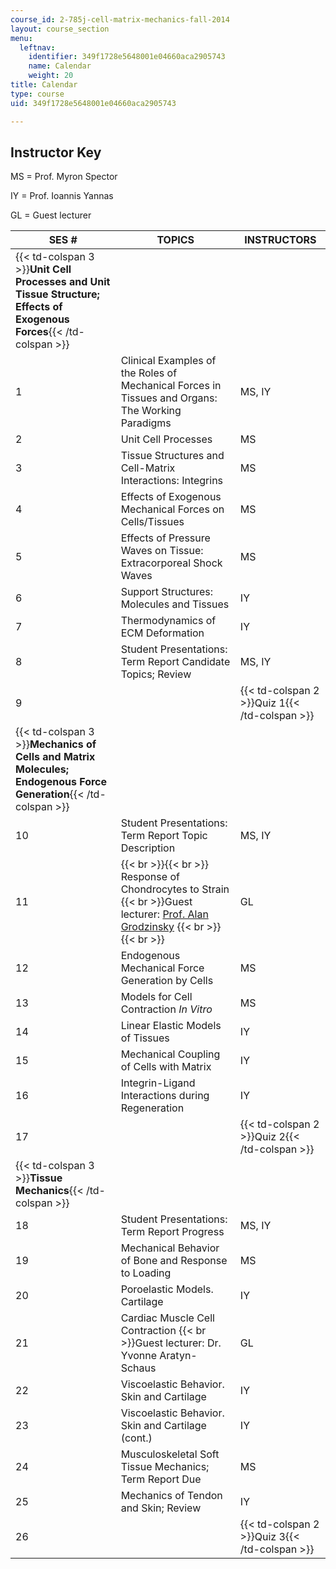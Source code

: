 ```yaml
---
course_id: 2-785j-cell-matrix-mechanics-fall-2014
layout: course_section
menu:
  leftnav:
    identifier: 349f1728e5648001e04660aca2905743
    name: Calendar
    weight: 20
title: Calendar
type: course
uid: 349f1728e5648001e04660aca2905743

---
```


Instructor Key
--------------

MS = Prof. Myron Spector

IY = Prof. Ioannis Yannas

GL = Guest lecturer

| SES # | TOPICS | INSTRUCTORS |
| --- | --- | --- |
| {{< td-colspan 3 >}}**Unit Cell Processes and Unit Tissue Structure; Effects of Exogenous Forces**{{< /td-colspan >}} |||
| 1 | Clinical Examples of the Roles of Mechanical Forces in Tissues and Organs: The Working Paradigms | MS, IY |
| 2 | Unit Cell Processes | MS |
| 3 | Tissue Structures and Cell-Matrix Interactions: Integrins | MS |
| 4 | Effects of Exogenous Mechanical Forces on Cells/Tissues | MS |
| 5 | Effects of Pressure Waves on Tissue: Extracorporeal Shock Waves | MS |
| 6 | Support Structures: Molecules and Tissues | IY |
| 7 | Thermodynamics of ECM Deformation | IY |
| 8 | Student Presentations: Term Report Candidate Topics; Review | MS, IY |
| 9 || {{< td-colspan 2 >}}Quiz 1{{< /td-colspan >}} ||
| {{< td-colspan 3 >}}**Mechanics of Cells and Matrix Molecules; Endogenous Force Generation**{{< /td-colspan >}} |||
| 10 | Student Presentations: Term Report Topic Description | MS, IY |
| 11 |  {{< br >}}{{< br >}} Response of Chondrocytes to Strain  {{< br >}}Guest lecturer: [Prof. Alan Grodzinsky](http://web.mit.edu/continuum/www/) {{< br >}}{{< br >}}  | GL |
| 12 | Endogenous Mechanical Force Generation by Cells | MS |
| 13 | Models for Cell Contraction _In Vitro_ | MS |
| 14 | Linear Elastic Models of Tissues | IY |
| 15 | Mechanical Coupling of Cells with Matrix | IY |
| 16 | Integrin-Ligand Interactions during Regeneration | IY |
| 17 || {{< td-colspan 2 >}}Quiz 2{{< /td-colspan >}} ||
| {{< td-colspan 3 >}}**Tissue Mechanics**{{< /td-colspan >}} |||
| 18 | Student Presentations: Term Report Progress | MS, IY |
| 19 | Mechanical Behavior of Bone and Response to Loading | MS |
| 20 | Poroelastic Models. Cartilage | IY |
| 21 | Cardiac Muscle Cell Contraction  {{< br >}}Guest lecturer: Dr. Yvonne Aratyn-Schaus | GL |
| 22 | Viscoelastic Behavior. Skin and Cartilage | IY |
| 23 | Viscoelastic Behavior. Skin and Cartilage (cont.) | IY |
| 24 | Musculoskeletal Soft Tissue Mechanics; Term Report Due | MS |
| 25 | Mechanics of Tendon and Skin; Review | IY |
| 26 || {{< td-colspan 2 >}}Quiz 3{{< /td-colspan >}} |